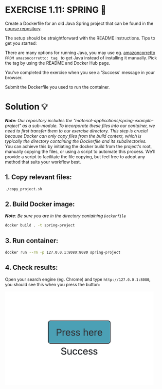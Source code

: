 # EXERCISE 1.11: SPRING 🤔
Create a Dockerfile for an old Java Spring project that can be found in the [course repository](https://github.com/docker-hy/material-applications/tree/main/spring-example-project).

The setup should be straightforward with the README instructions. Tips to get you started:

There are many options for running Java, you may use eg. [amazoncorretto](https://hub.docker.com/_/amazoncorretto) `FROM amazoncorretto:_tag_` to get Java instead of installing it manually. Pick the tag by using the README and Docker Hub page.

You've completed the exercise when you see a 'Success' message in your browser.

Submit the Dockerfile you used to run the container.

# Solution 💡

_**Note:** Our repository includes the "material-applications/spring-example-project" as a sub-module. To incorporate these files into our container, we need to first transfer them to our exercise directory. This step is crucial because Docker can only copy files from the build context, which is typically the directory containing the Dockerfile and its subdirectories._<br>
You can achieve this by initiating the docker build from the project's root, manually copying the files, or using a script to automate this process. We'll provide a script to facilitate the file copying, but feel free to adopt any method that suits your workflow best.


## 1. Copy relevant files:

```bash
./copy_project.sh
```

## 2. Build Docker image:

_**Note**: Be sure you are in the directory containing `Dockerfile`_

```bash
docker build . -t spring-project
```

## 3. Run container:
    
```bash
docker run --rm -p 127.0.0.1:8080:8080 spring-project
```

## 4. Check results:
Open your search engine (eg. Chrome) and type `http://127.0.0.1:8080`, you should see this when you press the button:

![success](https://github.com/milistu/DevOpsWithDocker/blob/main/assets/exercise_1_11_output.png "Exercise 11 Output")